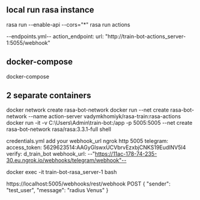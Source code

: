 
## local run rasa instance
rasa run --enable-api --cors="*"
rasa run actions


--endpoints.yml--
action_endpoint:
  url: "http://train-bot-actions_server-1:5055/webhook"

## docker-compose
docker-compose
## 2 separate containers

docker network create rasa-bot-network
docker run  --net create rasa-bot-network --name action-server vadymkhomiyk/rasa-train:rasa-actions 
docker run -it -v C:\Users\Admin\train-bot:/app -p 5005:5005 --net create rasa-bot-network rasa/rasa:3.3.1-full shell


credentials.yml
add your webhook_url
ngrok http 5005
telegram:
  access_token: 5629623514:AAGyGlswxUCVbrvEzxbjCNKS19EudlNV5l4
  verify: d_train_bot
  webhook_url: --"https://11ac-178-74-235-30.eu.ngrok.io/webhooks/telegram/webhook"--


docker exec  -it train-bot-rasa_server-1 bash

https://localhost:5005/webhooks/rest/webhook
POST
{
	"sender": "test_user",
	"message": "radius Venus"
}